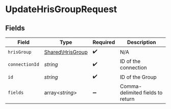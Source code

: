 # UpdateHrisGroupRequest


## Fields

| Field                                                | Type                                                 | Required                                             | Description                                          |
| ---------------------------------------------------- | ---------------------------------------------------- | ---------------------------------------------------- | ---------------------------------------------------- |
| `hrisGroup`                                          | [Shared\HrisGroup](../../Models/Shared/HrisGroup.md) | :heavy_check_mark:                                   | N/A                                                  |
| `connectionId`                                       | *string*                                             | :heavy_check_mark:                                   | ID of the connection                                 |
| `id`                                                 | *string*                                             | :heavy_check_mark:                                   | ID of the Group                                      |
| `fields`                                             | array<*string*>                                      | :heavy_minus_sign:                                   | Comma-delimited fields to return                     |
